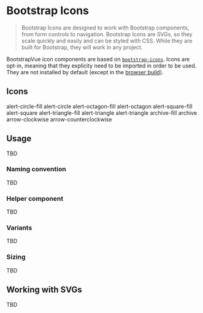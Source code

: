 # Bootstrap Icons

> Bootstrap Icons are designed to work with Bootstrap components, from form controls to navigation.
> Bootstrap Icons are SVGs, so they scale quickly and easily and can be styled with CSS. While they
> are built for Bootstrap, they will work in any project.

BootstrapVue icon components are based on [`bootstrap-icons`](https://icons.getbootstrap.com/). Icons
are opt-in, meaning that they explicity need to be imported in order to be used. They are not installed
by default (except in the [browser build](/docs#build-variants)).

## Icons

<!--
  TODO:
    - Make this doc page a Vue template and import icon list
    - Make searchable
    - Include full component name ?
-->

<b-row tag="ul" cols="3" cols-sm="4" cols-lg="6" class="list-unstyled">
  <b-col tag="li" class="mb-4 text-center">
    <b-card bg-variant="light"><b-icon icon="alert-circle-fill"></b-icon></b-card>
    <b-form-text class="pt-1">alert-circle-fill</b-form-text>
  </b-col>
  <b-col tag="li" class="mb-4 text-center">
    <b-card bg-variant="light"><b-icon icon="alert-circle"></b-icon></b-card>
    <b-form-text class="pt-1">alert-circle</b-form-text>
  </b-col>
  <b-col tag="li" class="mb-4 text-center">
    <b-card bg-variant="light"><b-icon icon="alert-octagon-fill"></b-icon></b-card>
    <b-form-text class="pt-1">alert-octagon-fill</b-form-text>
  </b-col>
  <b-col tag="li" class="mb-4 text-center">
    <b-card bg-variant="light"><b-icon icon="alert-octagon"></b-icon></b-card>
    <b-card-text class="pt-1">alert-octagon</b-form-text>
  </b-col>
  <b-col tag="li" class="mb-4 text-center">
    <b-card bg-variant="light"><b-icon icon="alert-square-fill"></b-icon></b-card>
    <b-form-text class="pt-1">alert-square-fill</b-form-text>
  </b-col>
  <b-col tag="li" class="mb-4 text-center">
    <b-card bg-variant="light"><b-icon icon="alert-square"></b-icon></b-card>
    <b-form-text class="pt-1">alert-square</b-form-text>
  </b-col>
  <b-col tag="li" class="mb-4 text-center">
    <b-card bg-variant="light"><b-icon icon="alert-triangle-fill"></b-icon></b-card>
    <b-form-text class="pt-1">alert-triangle-fill</b-form-text>
  </b-col>
  <b-col tag="li" class="mb-4 text-center">
    <b-card bg-variant="light"><b-icon icon="alert-triangle"></b-icon></b-card>
    <b-form-text class="pt-1">alert-triangle</b-form-text>
  </b-col>
  <b-col tag="li" class="mb-4 text-center">
    <b-card bg-variant="light"><b-icon icon="alert-triangle"></b-icon></b-card>
    <b-form-text class="pt-1">alert-triangle</b-form-text>
  </b-col>
  <b-col tag="li" class="mb-4 text-center">
    <b-card bg-variant="light"><b-icon icon="archive-fill"></b-icon></b-card>
    <b-form-text class="pt-1">archive-fill</b-form-text>
  </b-col>
  <b-col tag="li" class="mb-4 text-center">
    <b-card bg-variant="light"><b-icon icon="archive"></b-icon></b-card>
    <b-form-text class="pt-1">archive</b-form-text>
  </b-col>
  <b-col tag="li" class="mb-4 text-center">
    <b-card bg-variant="light"><b-icon icon="arrow-clockwise"></b-icon></b-card>
    <b-form-text class="pt-1">arrow-clockwise</b-form-text>
  </b-col>
  <b-col tag="li" class="mb-4 text-center">
    <b-card bg-variant="light"><b-icon icon="arrow-counterclockwise"></b-icon></b-card>
    <b-form-text class="pt-1">arrow-counterclockwise</b-form-text>
  </b-col>
</b-row>

## Usage

TBD

### Naming convention

TBD

### Helper component

TBD

### Variants

TBD

### Sizing

TBD

## Working with SVGs

TBD
